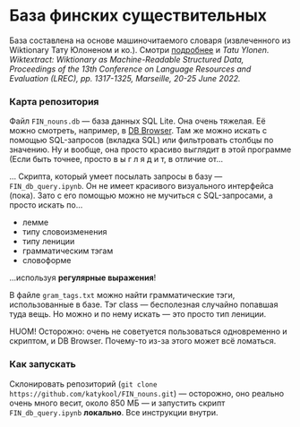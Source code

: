# База финских существительных

База составлена на основе машиночитаемого словаря (извлеченного из Wiktionary Тату Юлоненом и ко.). Смотри [подробнее](https://kaikki.org/index.html) и *Tatu Ylonen. Wiktextract: Wiktionary as Machine-Readable Structured Data, Proceedings of the 13th Conference on Language Resources and Evaluation (LREC), pp. 1317-1325, Marseille, 20-25 June 2022.*

### Карта репозитория
Файл `FIN_nouns.db` — база данных SQL Lite. Она очень тяжелая. Её можно смотреть, например, в [DB Browser](https://sqlitebrowser.org/dl/). Там же можно искать с помощью SQL-запросов (вкладка SQL) или фильтровать столбцы по значению. Ну и вообще, она просто красиво выглядит в этой программе (Если быть точнее, просто   в ы г л я д и т, в отличие от...

... Скрипта, который умеет посылать запросы в базу — `FIN_db_query.ipynb`. Он не имеет красивого визуального интерфейса (пока). Зато с его помощью можно не мучиться с SQL-запросами, а просто искать по...

* лемме
* типу словоизменения
* типу лениции
* грамматическим тэгам
* словоформе

...используя **регулярные выражения**!

В файле `gram_tags.txt` можно найти грамматические тэги, использованные в базе. Тэг class — бесполезная случайно попавшая туда вещь. Но можно и по нему искать — это просто тип лениции. 

HUOM! Осторожно: очень не советуется пользоваться одновременно и скриптом, и DB Browser. Почему-то из-за этого может всё ломаться. 

### Как запускать

Склонировать репозиторий (`git clone https://github.com/katykool/FIN_nouns.git`) — осторожно, оно реально очень много весит, около 850 МБ — и запустить скрипт `FIN_db_query.ipynb` **локально**. Все инструкции внутри. 
